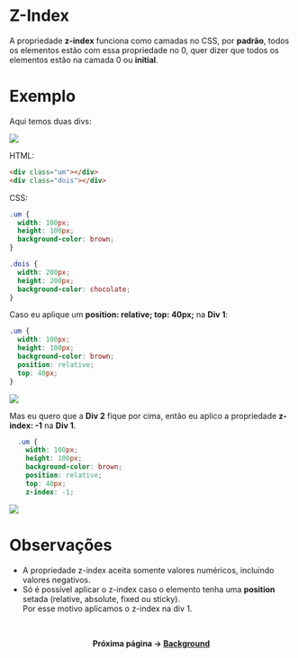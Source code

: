 # Z-Index

A propriedade **z-index** funciona como camadas no CSS, por **padrão**, todos os elementos estão com essa propriedade no 0, quer dizer que todos os elementos estão na camada 0 ou **initial**.

# Exemplo

Aqui temos duas divs:

<p>
  <img src="../img/Modulo-Basico/z-index/padrao-divs.png" />
</p>

HTML:
```html
<div class="um"></div>
<div class="dois"></div>
```

CSS:
```css
.um {
  width: 100px;
  height: 100px;
  background-color: brown;
}

.dois {
  width: 200px;
  height: 200px;
  background-color: chocolate;
}
```

Caso eu aplique um **position: relative; top: 40px;** na **Div 1**:

```css
.um {
  width: 100px;
  height: 100px;
  background-color: brown;
  position: relative;
  top: 40px;
}
```

<p>
    <img src="../img/Modulo-Basico/z-index/position-divs.png" />
</p>

Mas eu quero que a **Div 2** fique por cima, então eu aplico a propriedade **z-index: -1** na **Div 1**.

```css
  .um {
    width: 100px;
    height: 100px;
    background-color: brown;
    position: relative;
    top: 40px;
    z-index: -1;
```

<p>
    <img src="../img/Modulo-Basico/z-index/z-index-divs.png" />
</p>

# Observações

- A propriedade z-index aceita somente valores numéricos, incluindo valores negativos.
- Só é possível aplicar o z-index caso o elemento tenha uma **position** setada (relative, absolute, fixed ou sticky).<br>
Por esse motivo aplicamos o z-index na div 1.

<br />

<div align="center">

**Próxima página &rarr; [Background](./9-background.md)**

</div>